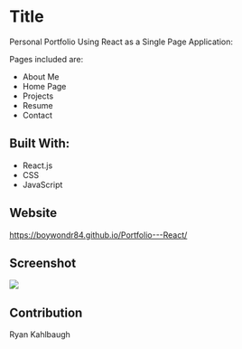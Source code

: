 # Title
Personal Portfolio Using React as a Single Page Application:

Pages included are:
* About Me
* Home Page
* Projects
* Resume
* Contact

## Built With:
* React.js
* CSS
* JavaScript

## Website
https://boywondr84.github.io/Portfolio---React/

## Screenshot
<img src="\assets\Screenshots\Portfolio Screenshot.png" />

## Contribution
Ryan Kahlbaugh